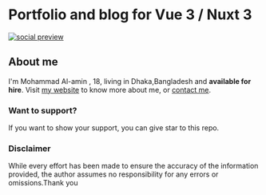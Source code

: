 # Portfolio and blog for Vue 3 / Nuxt 3


[![social preview](https://web-libnet.vercel.app/img/blog/post9.jpg)](https://web-libnet.vercel.app/)






## About me

I'm Mohammad Al-amin , 18, living in Dhaka,Bangladesh and <b>available for hire</b>.
Visit [my website](https://web-libnet.vercel.app) to know more about me, or [contact me](https://web-libnet.vercel.app/contact).

### Want to support?

If you want to show your support, you can give star to this repo.

### Disclaimer

While every effort has been made to ensure the accuracy of the information provided, the author assumes no responsibility for any errors or omissions.Thank you
